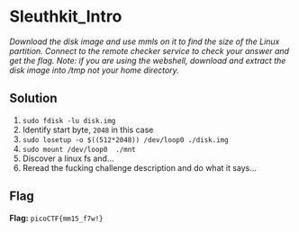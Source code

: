 # Sleuthkit_Intro
*Download the disk image and use mmls on it to find the size of the Linux partition. Connect to the remote checker service to check your answer and get the flag. Note: if you are using the webshell, download and extract the disk image into /tmp not your home directory.*

## Solution
1. `sudo fdisk -lu disk.img`
2. Identify start byte, `2048` in this case
3. `sudo losetup -o $((512*2048)) /dev/loop0 ./disk.img`
4. `sudo mount /dev/loop0  ./mnt`
5. Discover a linux fs and...
6. Reread the fucking challenge description and do what it says...


## Flag
**Flag:** `picoCTF{mm15_f7w!}`
